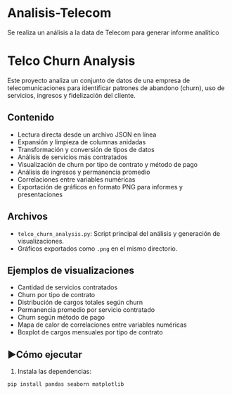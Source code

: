 # Analisis-Telecom
Se realiza un análisis a la data de Telecom para generar informe analítico
#  Telco Churn Analysis

Este proyecto analiza un conjunto de datos de una empresa de telecomunicaciones para identificar patrones de abandono (churn), uso de servicios, ingresos y fidelización del cliente.

## Contenido

- Lectura directa desde un archivo JSON en línea
- Expansión y limpieza de columnas anidadas
- Transformación y conversión de tipos de datos
- Análisis de servicios más contratados
- Visualización de churn por tipo de contrato y método de pago
- Análisis de ingresos y permanencia promedio
- Correlaciones entre variables numéricas
- Exportación de gráficos en formato PNG para informes y presentaciones

##  Archivos

- `telco_churn_analysis.py`: Script principal del análisis y generación de visualizaciones.
- Gráficos exportados como `.png` en el mismo directorio.

## Ejemplos de visualizaciones

- Cantidad de servicios contratados
- Churn por tipo de contrato
- Distribución de cargos totales según churn
- Permanencia promedio por servicio contratado
- Churn según método de pago
- Mapa de calor de correlaciones entre variables numéricas
- Boxplot de cargos mensuales por tipo de contrato

## ▶Cómo ejecutar

1. Instala las dependencias:

```bash
pip install pandas seaborn matplotlib
